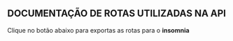 ## DOCUMENTAÇÃO DE ROTAS UTILIZADAS NA API

Clique no botão abaixo para exportas as rotas para o **insomnia**
